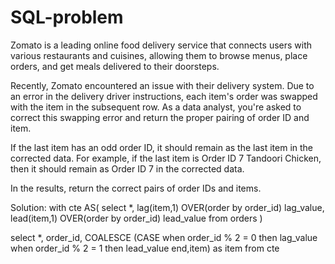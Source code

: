 # SQL-problem
Zomato is a leading online food delivery service that connects users with various restaurants and cuisines, allowing them to browse menus, place orders, and get meals delivered to their doorsteps.

Recently, Zomato encountered an issue with their delivery system. Due to an error in the delivery driver instructions, each item's order was swapped with the item in the subsequent row. As a data analyst, you're asked to correct this swapping error and return the proper pairing of order ID and item.

If the last item has an odd order ID, it should remain as the last item in the corrected data. For example, if the last item is Order ID 7 Tandoori Chicken, then it should remain as Order ID 7 in the corrected data.

In the results, return the correct pairs of order IDs and items.

Solution:
with cte AS(
select *,
lag(item,1) OVER(order by order_id) lag_value,
lead(item,1) OVER(order by order_id) lead_value
from orders
)

select
*,
  order_id,
  COALESCE
  (CASE 
  when order_id % 2 = 0 then lag_value
  when order_id % 2 = 1 then lead_value
  end,item) as item
from cte
  
